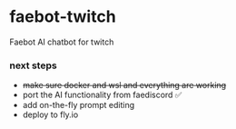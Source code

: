 # faebot-twitch
Faebot AI chatbot for twitch

### next steps
- ~~make sure docker and wsl and everything are working~~
- port the AI functionality from faediscord ✅
- add on-the-fly prompt editing
- deploy to fly.io



 